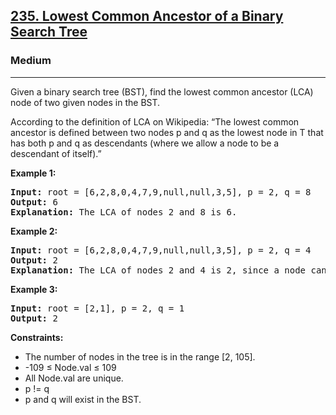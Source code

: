 <h2><a href="https://leetcode.com/problems/lowest-common-ancestor-of-a-binary-search-tree">235. Lowest Common Ancestor of a Binary Search Tree</a></h2>
<h3>Medium</h3>
<hr>
<p>Given a binary search tree (BST), find the lowest common ancestor (LCA) node of two given nodes in the BST.</p>
<p>According to the definition of LCA on Wikipedia: “The lowest common ancestor is defined between two nodes p and q as the lowest node in T that has both p and q as descendants (where we allow a node to be a descendant of itself).”</p>
<p><strong>Example 1:</strong></p>
<pre>
<strong>Input:</strong> root = [6,2,8,0,4,7,9,null,null,3,5], p = 2, q = 8
<strong>Output:</strong> 6
<strong>Explanation:</strong> The LCA of nodes 2 and 8 is 6.
</pre>
<p><strong>Example 2:</strong></p>
<pre>
<strong>Input:</strong> root = [6,2,8,0,4,7,9,null,null,3,5], p = 2, q = 4
<strong>Output:</strong> 2
<strong>Explanation:</strong> The LCA of nodes 2 and 4 is 2, since a node can be a descendant of itself according to the LCA definition.
</pre>
<p><strong>Example 3:</strong></p>
<pre>
<strong>Input:</strong> root = [2,1], p = 2, q = 1
<strong>Output:</strong> 2
</pre>
<p><strong>Constraints:</strong></p>
<ul>
<li>The number of nodes in the tree is in the range [2, 105].</li>
<li>-109 ≤ Node.val ≤ 109</li>
<li>All Node.val are unique.</li>
<li>p != q</li>
<li>p and q will exist in the BST.</li>
</ul>
